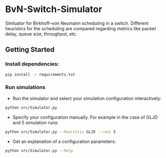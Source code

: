 # BvN-Switch-Simulator

Simluator for Birkhoff–von Neumann scheduling in a switch. Different heuristics for the scheduling are compared regarding metrics like packet delay, queue size, throughput, etc.

## Getting Started
### Install dependencies:
```bash
pip install -r requirements.txt
```
### Run simulations
* Run the simulator and select your simulation configuration interactively:
```bash
python src/Simulator.py
```
* Specify your configuration manually. For example in the case of GLJD and 5 simulation runs:
```bash
python src/Simulator.py --heuristic GLJD --runs 5
```
* Get an explanation of a configuration parameters:
```bash
python src/Simulator.py --help
```
